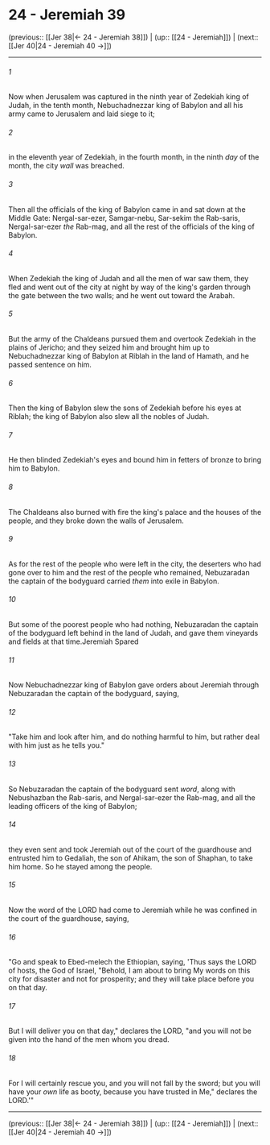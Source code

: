 # 24 - Jeremiah 39

(previous:: [[Jer 38|← 24 - Jeremiah 38]]) | (up:: [[24 - Jeremiah]]) | (next:: [[Jer 40|24 - Jeremiah 40 →]])

***


###### 1 
Now when Jerusalem was captured in the ninth year of Zedekiah king of Judah, in the tenth month, Nebuchadnezzar king of Babylon and all his army came to Jerusalem and laid siege to it; 

###### 2 
in the eleventh year of Zedekiah, in the fourth month, in the ninth _day_ of the month, the city _wall_ was breached. 

###### 3 
Then all the officials of the king of Babylon came in and sat down at the Middle Gate: Nergal-sar-ezer, Samgar-nebu, Sar-sekim the Rab-saris, Nergal-sar-ezer _the_ Rab-mag, and all the rest of the officials of the king of Babylon. 

###### 4 
When Zedekiah the king of Judah and all the men of war saw them, they fled and went out of the city at night by way of the king's garden through the gate between the two walls; and he went out toward the Arabah. 

###### 5 
But the army of the Chaldeans pursued them and overtook Zedekiah in the plains of Jericho; and they seized him and brought him up to Nebuchadnezzar king of Babylon at Riblah in the land of Hamath, and he passed sentence on him. 

###### 6 
Then the king of Babylon slew the sons of Zedekiah before his eyes at Riblah; the king of Babylon also slew all the nobles of Judah. 

###### 7 
He then blinded Zedekiah's eyes and bound him in fetters of bronze to bring him to Babylon. 

###### 8 
The Chaldeans also burned with fire the king's palace and the houses of the people, and they broke down the walls of Jerusalem. 

###### 9 
As for the rest of the people who were left in the city, the deserters who had gone over to him and the rest of the people who remained, Nebuzaradan the captain of the bodyguard carried _them_ into exile in Babylon. 

###### 10 
But some of the poorest people who had nothing, Nebuzaradan the captain of the bodyguard left behind in the land of Judah, and gave them vineyards and fields at that time.Jeremiah Spared 

###### 11 
Now Nebuchadnezzar king of Babylon gave orders about Jeremiah through Nebuzaradan the captain of the bodyguard, saying, 

###### 12 
"Take him and look after him, and do nothing harmful to him, but rather deal with him just as he tells you." 

###### 13 
So Nebuzaradan the captain of the bodyguard sent _word_, along with Nebushazban the Rab-saris, and Nergal-sar-ezer the Rab-mag, and all the leading officers of the king of Babylon; 

###### 14 
they even sent and took Jeremiah out of the court of the guardhouse and entrusted him to Gedaliah, the son of Ahikam, the son of Shaphan, to take him home. So he stayed among the people. 

###### 15 
Now the word of the LORD had come to Jeremiah while he was confined in the court of the guardhouse, saying, 

###### 16 
"Go and speak to Ebed-melech the Ethiopian, saying, 'Thus says the LORD of hosts, the God of Israel, "Behold, I am about to bring My words on this city for disaster and not for prosperity; and they will take place before you on that day. 

###### 17 
But I will deliver you on that day," declares the LORD, "and you will not be given into the hand of the men whom you dread. 

###### 18 
For I will certainly rescue you, and you will not fall by the sword; but you will have your _own_ life as booty, because you have trusted in Me," declares the LORD.'"

***

(previous:: [[Jer 38|← 24 - Jeremiah 38]]) | (up:: [[24 - Jeremiah]]) | (next:: [[Jer 40|24 - Jeremiah 40 →]])
